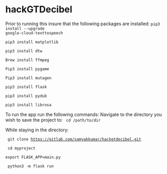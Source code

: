 # hackGTDecibel
Prior to running this insure that the following packages are installed: 
<code>pip3 install --upgrade google-cloud-texttospeech</code>

<code>pip3 install matplotlib</code>

<code>pip3 install dtw</code>

<code>Brew install ffmpeg</code>

<code>Pip3 install pygame</code>

<code>Pip3 install mutagen</code>

<code>pip3 install flask</code>

<code>pip3 install pydub</code>

<code>pip3 install librosa</code>

To run the app run the following commands:
Navigate to the directory you wish to save the project to: 
<code> cd /path/to/dir </code>

While staying in the directory:

<code> git clone https://gitlab.com/samyakkumar/hackgtdecibel.git </code>

<code> cd myproject </code>

<code>export FLASK_APP=main.py</code>

<code> python3 -m flask run </code>
